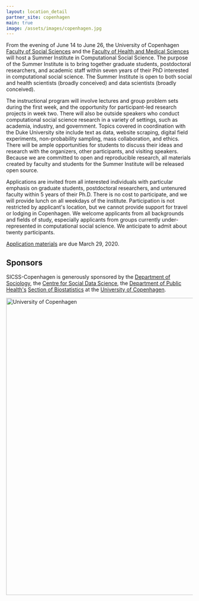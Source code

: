 ```yaml
---
layout: location_detail
partner_site: copenhagen
main: true
image: /assets/images/copenhagen.jpg
---
```


From the evening of June 14 to June 26, the University of Copenhagen [Faculty of Social Sciences](https://socialsciences.ku.dk/) and the [Faculty of Health and Medical Sciences](https://healthsciences.ku.dk/) will host a Summer Institute in Computational Social Science. The purpose of the Summer Institute is to bring together graduate students, postdoctoral researchers, and academic staff within seven years of their PhD interested in computational social science. The Summer Institute is open to both social and health scientists (broadly conceived) and data scientists (broadly conceived). 

The instructional program will involve lectures and group problem sets during the first week, and the opportunity for participant-led research projects in week two. There will also be outside speakers who conduct computational social science research in a variety of settings, such as academia, industry, and government. Topics covered in coordination with the Duke University site include text as data, website scraping, digital field experiments, non-probability sampling, mass collaboration, and ethics. There will be ample opportunities for students to discuss their ideas and research with the organizers, other participants, and visiting speakers. Because we are committed to open and reproducible research, all materials created by faculty and students for the Summer Institute will be released open source. 

Applications are invited from all interested individuals with particular emphasis on graduate students, postdoctoral researchers, and untenured faculty within 5 years of their Ph.D. There is no cost to participate, and we will provide lunch on all weekdays of the institute. Participation is not restricted by applicant's location, but we cannot provide support for travel or lodging in Copenhagen. We welcome applicants from all backgrounds and fields of study, especially applicants from groups currently under-represented in computational social science. We anticipate to admit about twenty participants.

[Application materials](https://compsocialscience.github.io/summer-institute/2020/copenhagen/apply) are due March 29, 2020.

## Sponsors

SICSS-Copenhagen is generously sponsored by the [Department of Sociology](https://sociology.ku.dk), the [Centre for Social Data Science](https://sodas.ku.dk/), the [Department of Public Health's](https://publichealth.ku.dk/) [Section of Biostatistics](https://biostat.ku.dk/) at the [University of Copenhagen](https://www.ku.dk/english/).

<img class="img-responsive" alt="University of Copenhagen" src="{{ site.baseurl }}{% link 2020/copenhagen/images/ku-logo.png %}" width = "800">
